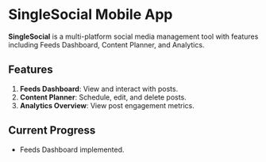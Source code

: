 ﻿# SingleSocial Mobile App

**SingleSocial** is a multi-platform social media management tool with features including Feeds Dashboard, Content Planner, and Analytics.

## Features
1. **Feeds Dashboard**: View and interact with posts.
2. **Content Planner**: Schedule, edit, and delete posts.
3. **Analytics Overview**: View post engagement metrics.

## Current Progress
- Feeds Dashboard implemented.
